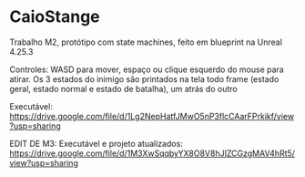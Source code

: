 # CaioStange
Trabalho M2, protótipo com state machines, feito em blueprint na Unreal 4.25.3

Controles: WASD para mover, espaço ou clique esquerdo do mouse para atirar.
Os 3 estados do inimigo são printados na tela todo frame (estado geral, estado normal e estado de batalha), um atrás do outro

Executável: https://drive.google.com/file/d/1Lg2NepHatfJMwO5nP3flcCAarFPrkjkf/view?usp=sharing

EDIT DE M3: Executável e projeto atualizados: https://drive.google.com/file/d/1M3XwSqqbyYX8O8V8hJIZCGzgMAV4hRt5/view?usp=sharing
